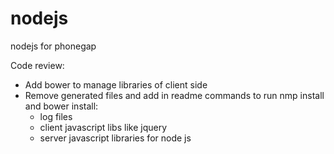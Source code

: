 nodejs
======

nodejs for phonegap


Code review:
- Add bower to manage libraries of client side
- Remove generated files and add in readme commands to run nmp install and bower install:
  - log files
  - client javascript libs like jquery
  - server javascript libraries for node js

